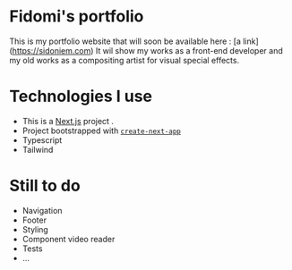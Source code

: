 # Fidomi's portfolio

This is my portfolio website that will soon be available here : [a link] (https://sidoniem.com)
It wil show my works as a front-end developer and my old works as a compositing artist for visual special effects.

# Technologies I use

-   This is a [Next.js](https://nextjs.org/) project .
-   Project bootstrapped with [`create-next-app`](https://github.com/vercel/next.js/tree/canary/packages/create-next-app)
-   Typescript
-   Tailwind

# Still to do

-   Navigation
-   Footer
-   Styling
-   Component video reader
-   Tests
-   ...
